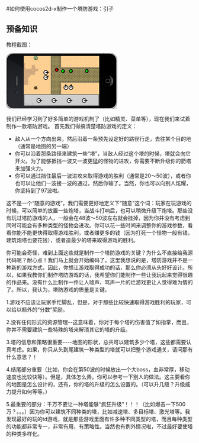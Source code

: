 #如何使用cocos2d-x制作一个塔防游戏：引子

## 预备知识

教程截图：

![image](./res/tower_defense_screenshot.png)

我们已经学习到了好多简单的游戏机制了（比如精灵、菜单等），现在我们来试着制作一款塔防游戏。
首先我们得搞清楚塔防游戏的定义：

* 敌人从一个方向出来，然后沿着一条预先设定好的路径行走，去往某个目的地（通常是地图的另一端）
* 你可以沿着那条路径来建筑一些“塔”，当敌人经过这个塔的时候，塔就会向它开火。为了能够抵挡一波又一波更猛的怪物的进攻，你需要不断升级你的箭塔来加强火力。
* 你可以通过挡住最后一波进攻来取得游戏的胜利（通常是20～50波），或者你也可以让他们一波接一波的通过，然后你输了。当然，你也可以向别人炫耀，你坚持到了97波啦。

这不是一个“随意的游戏”，我们需要更好地定义下“随意”这个词：玩家在玩游戏的时候，可以简单的放置一些炮塔，当战斗打响后，也可以稍微升级下炮塔。那些没有玩过塔防游戏的人，一般会在48波～50波左右就会挂掉，因为你并没有考虑到同时可能会有多种类型的怪物会进攻。你可以花一些时间来调整你的游戏参数，看看你能不能更快得取得游戏胜利，或者赚更多的钱（因为打死一个怪物一般有钱，建筑炮塔也要花钱），或者造最少的塔来取得游戏的胜利。

你可能会奇怪，难到上面这些就是制作一个塔防游戏的关键？为什么不直接给我源代码呢？耐心点！我们马上就会开始编码了。这里我想说的是，塔防游戏并不是一种新的游戏方式，因此，你想让游戏取得成功的话，那么你必须从头好好设计。所以，如果我教你们制作塔防游戏的话，我希望你们能制作一些让我玩起来觉得很趣的作品来。没有什么比制作一件让人嘘声、骂声一片的烂游戏更让人觉得难为情的了。所以，我认为，塔防游戏的质量是关键。

1.游戏不应该让玩家手忙脚乱，但是，对于那些比较快速取得游戏胜利的玩家，可以给以额外的“分数”奖励。

2.没有任何形式的资源管理--这意味着，你对于每个塔的伤害值了如指掌，而且，你并不需要建筑一些特殊的塔来解琐其它的塔的升级。

3.塔的信息和策略很重要----地图的形状，总共可以建筑多少个塔，这些都需要认真考虑。如果，你只从头到尾建筑一种类型的塔就可以把整个游戏通关，请问那有什么意思？！

4.结尾部分重要（比如，你会在第50波的时候放出一个大boss，血非常厚，移动速度也比较快等）。但是，具体怎么弄，你可以参考一下别人的做法。这主要看你的地图是怎么设计的，还有，你的塔的升级的怎么设置的。（可以升几级？升级威力提升如何等等。）

5.最重要的部分：千万不要让一种塔能够“疯狂升级”！！！（比如爆击一下500万？。。。）因为你可以建筑不同种类的塔，比如减速塔、多目标塔、激光塔等。我发现最好的玩的td游戏，就是那些游戏里面有许多种不同类型的塔，而且每种类型的功能都非常专一，非常有用，有策略性。当然也有例外情况啦，不过最好要使塔的种类多样化。